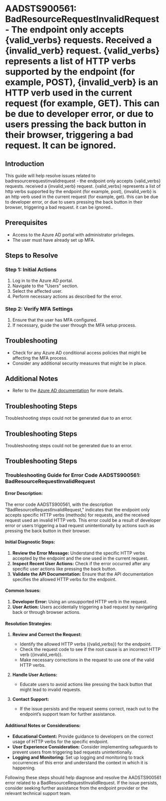 # AADSTS900561: BadResourceRequestInvalidRequest - The endpoint only accepts {valid\_verbs} requests. Received a {invalid\_verb} request. {valid\_verbs} represents a list of HTTP verbs supported by the endpoint (for example, POST), {invalid\_verb} is an HTTP verb used in the current request (for example, GET). This can be due to developer error, or due to users pressing the back button in their browser, triggering a bad request. It can be ignored.

## Introduction

This guide will help resolve issues related to
badresourcerequestinvalidrequest - the endpoint only accepts {valid\_verbs}
requests. received a {invalid\_verb} request. {valid\_verbs} represents a list of
http verbs supported by the endpoint (for example, post), {invalid\_verb} is an
http verb used in the current request (for example, get). this can be due to
developer error, or due to users pressing the back button in their browser,
triggering a bad request. it can be ignored..

## Prerequisites

* Access to the Azure AD portal with administrator privileges.
* The user must have already set up MFA.

## Steps to Resolve

### Step 1: Initial Actions

1. Log in to the Azure AD portal.
2. Navigate to the "Users" section.
3. Select the affected user.
4. Perform necessary actions as described for the error.

### Step 2: Verify MFA Settings

1. Ensure that the user has MFA configured.
2. If necessary, guide the user through the MFA setup process.

## Troubleshooting

* Check for any Azure AD conditional access policies that might be affecting the
  MFA process.
* Consider any additional security measures that might be in place.

## Additional Notes

* Refer to the
  [Azure AD documentation](https://learn.microsoft.com/en-us/azure/active-directory/)
  for more details.

## Troubleshooting Steps

Troubleshooting steps could not be generated due to an error.

## Troubleshooting Steps

Troubleshooting steps could not be generated due to an error.

## Troubleshooting Steps

### Troubleshooting Guide for Error Code AADSTS900561: BadResourceRequestInvalidRequest

#### Error Description:

The error code AADSTS900561, with the description
"BadResourceRequestInvalidRequest," indicates that the endpoint only accepts
specific HTTP verbs (methods) for requests, and the received request used an
invalid HTTP verb. This error could be a result of developer error or users
triggering a bad request unintentionally by actions such as pressing the back
button in their browser.

#### Initial Diagnostic Steps:

1. **Review the Error Message:** Understand the specific HTTP verbs accepted by
   the endpoint and the one used in the current request.
2. **Inspect Recent User Actions:** Check if the error occurred after any
   specific user actions like pressing the back button.
3. **Validate the API Documentation:** Ensure that the API documentation
   specifies the allowed HTTP verbs for the endpoint.

#### Common Issues:

1. **Developer Error:** Using an unsupported HTTP verb in the request.
2. **User Action:** Users accidentally triggering a bad request by navigating
   back or through browser actions.

#### Resolution Strategies:

1. **Review and Correct the Request:**

   * Identify the allowed HTTP verbs ({valid\_verbs}) for the endpoint.
   * Check the request code to see if the root cause is an incorrect HTTP verb
     ({invalid\_verb}).
   * Make necessary corrections in the request to use one of the valid HTTP
     verbs.

2. **Handle User Actions:**

   * Educate users to avoid actions like pressing the back button that might
     lead to invalid requests.

3. **Contact Support:**
   * If the issue persists and the request seems correct, reach out to the
     endpoint’s support team for further assistance.

#### Additional Notes or Considerations:

* **Educational Content:** Provide guidance to developers on the correct usage
  of HTTP verbs for the specific endpoint.
* **User Experience Consideration:** Consider implementing safeguards to prevent
  users from triggering bad requests unintentionally.
* **Logging and Monitoring:** Set up logging and monitoring to track occurrences
  of this error and understand the context in which it is happening.

Following these steps should help diagnose and resolve the AADSTS900561 error
related to a BadResourceRequestInvalidRequest. If the issue persists, consider
seeking further assistance from the endpoint provider or the relevant technical
support team.
